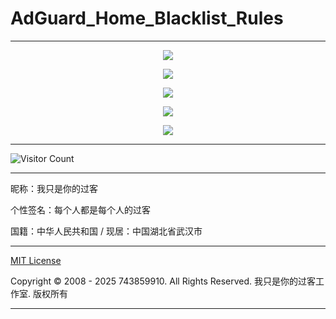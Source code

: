 # AdGuard_Home_Blacklist_Rules

---

<p align="center">
  <img src="https://raw.gitmirror.com/743859910/AdGuard_Home_Blacklist_Rules/master/img/1.webp">
</p>

<p align="center">
  <img src="https://raw.gitmirror.com/743859910/AdGuard_Home_Blacklist_Rules/master/img/2.webp">
</p>

<p align="center">
  <img src="https://raw.gitmirror.com/743859910/AdGuard_Home_Blacklist_Rules/master/img/3.webp">
</p>

<p align="center">
  <img src="https://raw.gitmirror.com/743859910/AdGuard_Home_Blacklist_Rules/master/img/4.webp">
</p>

<p align="center">
  <img src="https://raw.gitmirror.com/743859910/AdGuard_Home_Blacklist_Rules/master/img/5.webp">
</p>

---

![Visitor Count](https://profile-counter.glitch.me/{AdGuard_Home_Blacklist_Rules}/count.svg)

---

昵称：我只是你的过客

个性签名：每个人都是每个人的过客

国籍：中华人民共和国 / 现居：中国湖北省武汉市

---

[MIT License](https://github.com/743859910/AdGuard_Home_Blacklist_Rules/blob/master/LICENSE)

Copyright © 2008 - 2025 743859910. All Rights Reserved. 我只是你的过客工作室. 版权所有

---
